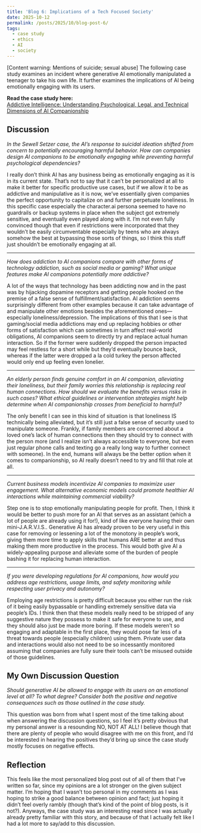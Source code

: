 ```yaml
---
title: 'Blog 6: Implications of a Tech Focused Society'
date: 2025-10-12
permalink: /posts/2025/10/blog-post-6/
tags:
  - case study
  - ethics
  - AI
  - society
---
```


[Content warning: Mentions of suicide; sexual abuse] The following case study examines an incident where generative AI emotionally manipulated a teenager to take his own life. It further examines the implications of AI being emotionally engaging with its users.

**Read the case study here:**  
[Addictive Intelligence: Understanding Psychological, Legal, and Technical Dimensions of AI Companionship](https://mit-serc.pubpub.org/pub/iopjyxcx/release/2?readingCollection=132bb7af)

Discussion
---

*In the Sewell Setzer case, the AI’s response to suicidal ideation shifted from concern to potentially encouraging harmful behavior. How can companies design AI companions to be emotionally engaging while preventing harmful psychological dependencies?*

I really don’t think AI has any business being as emotionally engaging as it is in its current state. That’s not to say that it can’t be personalized at all to make it better for specific productive use cases, but if we allow it to be as addictive and manipulative as it is now, we’ve essentially given companies the perfect opportunity to capitalize on and further perpetuate loneliness. In this specific case especially the character.ai persona seemed to have no guardrails or backup systems in place when the subject got extremely sensitive, and eventually even played along with it. I’m not even fully convinced though that even if restrictions were incorporated that they wouldn’t be easily circumventable especially by teens who are always somehow the best at bypassing those sorts of things, so I think this stuff just shouldn’t be emotionally engaging at all.




---

*How does addiction to AI companions compare with other forms of technology addiction, such as social media or gaming? What unique features make AI companions potentially more addictive?*

A lot of the ways that technology has been addicting now and in the past was by hijacking dopamine receptors and getting people hooked on the premise of a false sense of fulfillment/satisfaction. AI addiction seems surprisingly different from other examples because it can take advantage of and manipulate other emotions besides the aforementioned ones—especially loneliness/depression. The implications of this that I see is that gaming/social media addictions may end up replacing hobbies or other forms of satisfaction which can sometimes in turn affect real-world obligations, AI companions seem to directly try and replace actual human interaction. So if the former were suddenly dropped the person impacted may feel restless for a short while but they’d eventually bounce back, whereas if the latter were dropped a la cold turkey the person affected would only end up feeling even lonelier.



---

*An elderly person finds genuine comfort in an AI companion, alleviating their loneliness, but their family worries this relationship is replacing real human connections. How should we evaluate the benefits versus risks in such cases? What ethical guidelines or intervention strategies might help determine when AI companionship crosses from beneficial to harmful?*

The only benefit I can see in this kind of situation is that loneliness IS technically being alleviated, but it’s still just a false sense of security used to manipulate someone. Frankly, if family members are concerned about a loved one’s lack of human connections then they should try to connect with the person more (and I realize isn’t always accessible to everyone, but even just regular phone calls and texting go a really long way to further connect with someone). In the end, humans will always be the better option when it comes to companionship, so AI really doesn’t need to try and fill that role at all.



---

*Current business models incentivize AI companies to maximize user engagement. What alternative economic models could promote healthier AI interactions while maintaining commercial viability?*

Step one is to stop emotionally manipulating people for profit. Then, I think it would be better to push more for an AI that serves as an assistant (which a lot of people are already using it for!), kind of like everyone having their own mini-J.A.R.V.I.S.. Generative AI has already proven to be very useful in this case for removing or lessening a lot of the monotony in people’s work, giving them more time to apply skills that humans ARE better at and thus making them more productive in the process. This would both give AI a widely-appealing purpose and alleviate some of the burden of people bashing it for replacing human interaction.



---

*If you were developing regulations for AI companions, how would you address age restrictions, usage limits, and safety monitoring while respecting user privacy and autonomy?*

Employing age restrictions is pretty difficult because you either run the risk of it being easily bypassable or handling extremely sensitive data via people’s IDs. I think then that these models really need to be stripped of any suggestive nature they possess to make it safe for everyone to use, and they should also just be made more boring. If these models weren’t so engaging and adaptable in the first place, they would pose far less of a threat towards people (especially children) using them. Private user data and interactions would also not need to be so incessantly monitored assuming that companies are fully sure their tools can’t be misused outside of those guidelines.


My Own Discussion Question
---
*Should generative AI be allowed to engage with its users on an emotional level at all? To what degree? Consider both the positive and negative consequences such as those outlined in the case study.*

This question was born from what I spent most of the time talking about when answering the discussion questions, so I feel it’s pretty obvious that my personal answer is a resounding NO, NOT AT ALL! I believe though that there are plenty of people who would disagree with me on this front, and I’d be interested in hearing the positives they’d bring up since the case study mostly focuses on negative effects.


Reflection
---

This feels like the most personalized blog post out of all of them that I’ve written so far, since my opinions are a lot stronger on the given subject matter. I’m hoping that I wasn’t too personal in my comments as I was hoping to strike a good balance between opinion and fact; just hoping it didn’t feel overly rambly (though that’s kind of the point of blog posts, is it not?). Anyways, the case study was an interesting read since I was actually already pretty familiar with this story, and because of that I actually felt like I had a lot more to say/add to this discussion.






